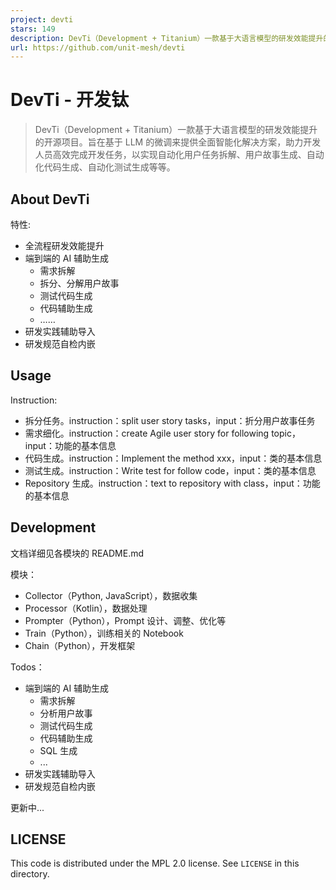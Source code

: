 ```yaml
---
project: devti
stars: 149
description: DevTi（Development + Titanium）一款基于大语言模型的研发效能提升的开源项目。旨在基于 LLM 的微调来提供全面智能化解决方案，助力开发人员高效完成开发任务，以实现自动化用户任务拆解、用户故事生成、自动化代码生成、自动化测试生成等等。
url: https://github.com/unit-mesh/devti
---
```


DevTi - 开发钛
===========

> DevTi（Development + Titanium）一款基于大语言模型的研发效能提升的开源项目。旨在基于 LLM 的微调来提供全面智能化解决方案，助力开发人员高效完成开发任务，以实现自动化用户任务拆解、用户故事生成、自动化代码生成、自动化测试生成等等。

About DevTi
-----------

特性:

-   全流程研发效能提升
-   端到端的 AI 辅助生成
    -   需求拆解
    -   拆分、分解用户故事
    -   测试代码生成
    -   代码辅助生成
    -   ……
-   研发实践辅助导入
-   研发规范自检内嵌

Usage
-----

Instruction:

-   拆分任务。instruction：split user story tasks，input：折分用户故事任务
-   需求细化。instruction：create Agile user story for following topic，input：功能的基本信息
-   代码生成。instruction：Implement the method xxx，input：类的基本信息
-   测试生成。instruction：Write test for follow code，input：类的基本信息
-   Repository 生成。instruction：text to repository with class，input：功能的基本信息

Development
-----------

文档详细见各模块的 README.md

模块：

-   Collector（Python, JavaScript），数据收集
-   Processor（Kotlin），数据处理
-   Prompter（Python），Prompt 设计、调整、优化等
-   Train（Python），训练相关的 Notebook
-   Chain（Python），开发框架

Todos：

-   端到端的 AI 辅助生成
    -   需求拆解
    -   分析用户故事
    -   测试代码生成
    -   代码辅助生成
    -   SQL 生成
    -   ...
-   研发实践辅助导入
-   研发规范自检内嵌

更新中...

LICENSE
-------

This code is distributed under the MPL 2.0 license. See `LICENSE` in this directory.
